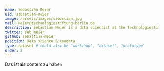 ```yaml
---
name: Sebastian Meier
uid: sebastian-meier
image: /assets/images/sebastian.jpg
mail: Meier@technologiestiftung-berlin.de
description: Sebastian Meier is a data scientist at the Technologiestiftung Berlin. He graduated in Communication, Interface Design and completed his PhD in Geoinformatics at Potsdam University. His research focus lies on spatial data analytics and visualisation as well as human-centred perspectives on software interfaces.
twitter: seb_meier
github: sebastian-meier
position: Data science & geodata
type: dataset # could also be "workshop", "dataset", "prototype"
order: 2
---
```



Das ist als content zu haben

